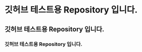 <h1>깃허브 테스트용 Repository 입니다.</h1>
<h2>깃허브 테스트용 Repository 입니다.</h2>
<h3>깃허브 테스트용 Repository 입니다.</h3>
